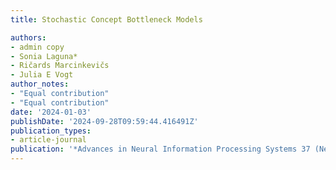 ```yaml
---
title: Stochastic Concept Bottleneck Models

authors:
- admin copy
- Sonia Laguna*
- Ričards Marcinkevičs
- Julia E Vogt
author_notes:
- "Equal contribution"
- "Equal contribution"
date: '2024-01-03'
publishDate: '2024-09-28T09:59:44.416491Z'
publication_types:
- article-journal
publication: '*Advances in Neural Information Processing Systems 37 (NeurIPS 2024)*'
---
```

